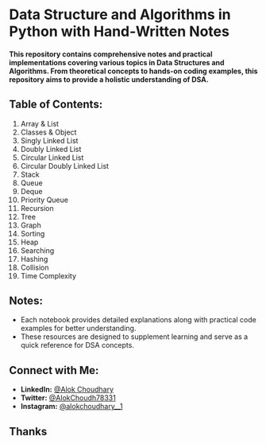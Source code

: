 
# Data Structure and Algorithms in Python with Hand-Written Notes

#### This repository contains comprehensive notes and practical implementations covering various topics in Data Structures and Algorithms. From theoretical concepts to hands-on coding examples, this repository aims to provide a holistic understanding of DSA.

## **Table of Contents:**
1. Array & List
2. Classes & Object
3. Singly Linked List
4. Doubly Linked List
5. Circular Linked List
6. Circular Doubly Linked List
7. Stack
8. Queue
9. Deque
10. Priority Queue
11. Recursion
12. Tree
13. Graph
14. Sorting
15. Heap
16. Searching
17. Hashing
18. Collision
19. Time Complexity

## **Notes:**
* Each notebook provides detailed explanations along with practical code examples for better understanding.
* These resources are designed to supplement learning and serve as a quick reference for DSA concepts.
  
## **Connect with Me:**
- **LinkedIn:** [@Alok Choudhary](https://linkedin.com/in/alok-choudhary9341776554)
- **Twitter:** [@AlokChoudh78331](https://x.com/AlokChoudh78331?t=8zuH3jMz6KGa29bGpbuBzg&s=08)
- **Instagram:** [@alokchoudhary__1](https://www.instagram.com/alokchoudhary__1?igsh=Z3dlcmJndHNvaHJw)


## Thanks
